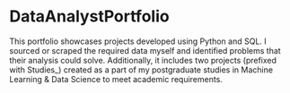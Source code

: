 # DataAnalystPortfolio

This portfolio showcases projects developed using Python and SQL. I sourced or scraped the required data myself and identified problems that their analysis could solve.
Additionally, it includes two projects (prefixed with Studies_) created as a part of my postgraduate studies in Machine Learning & Data Science to meet academic requirements.

